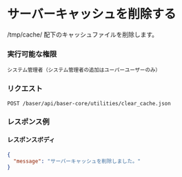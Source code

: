 # サーバーキャッシュを削除する

/tmp/cache/ 配下のキャッシュファイルを削除します。

### 実行可能な権限
```
システム管理者（システム管理者の追加はユーパーユーザーのみ）
```

### リクエスト
```
POST /baser/api/baser-core/utilities/clear_cache.json
```

### レスポンス例
#### レスポンスボディ
```json
{
  "message": "サーバーキャッシュを削除しました。"
}

```
